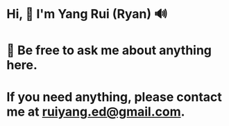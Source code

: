 # Hi, 👋 I'm Yang Rui (Ryan) 🔊
# 💬 Be free to ask me about anything here.
# If you need anything, please contact me at ruiyang.ed@gmail.com.
